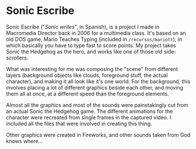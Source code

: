 Sonic Escribe
=============

Sonic Escribe ("_Sonic writes_", in Spanish), is a project I made in Macromedia Director back in 2006 for a multimedia class. It's based on an old DOS game, Mario Teaches Typing (included in `/recursos/mariott`), in which basically you have to type fast to score points. My project takes Sonic the Hedgehog as the hero, and works like one of those old side-scrollers.

What was interesting for me was composing the "scene" from different layers (background objects like clouds, foreground stuff, the actual character), and making it all look like it's one world. For the background, this involves placing a lot of different graphics beside each other, and moving them all at once, at a different speed than the foreground elements.

Almost all the graphics and most of the sounds were painstakingly cut from an actual Sonic the Hedgehog game. The different animations for the character were recreated from single frames in the captured video. I included all the files that were involved in creating this thing.

Other graphics were created in Fireworks, and other sounds taken from God knows where...